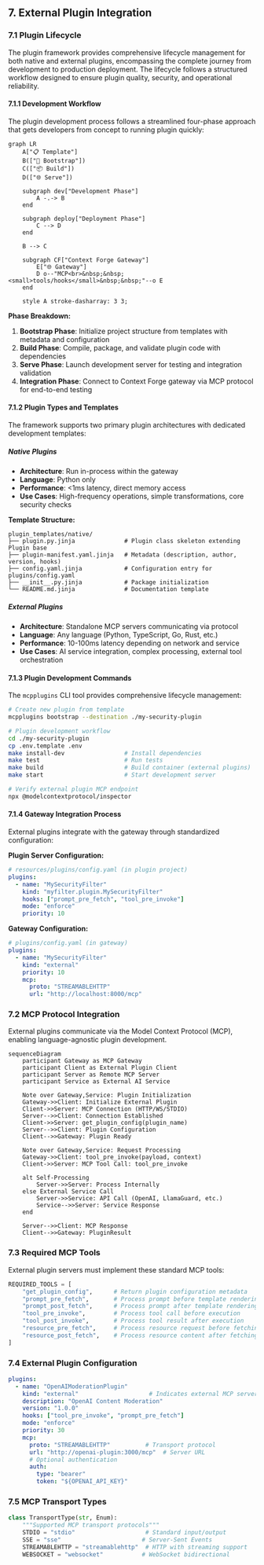
## 7. External Plugin Integration

### 7.1 Plugin Lifecycle

The plugin framework provides comprehensive lifecycle management for both native and external plugins, encompassing the complete journey from development to production deployment. The lifecycle follows a structured workflow designed to ensure plugin quality, security, and operational reliability.

#### 7.1.1 Development Workflow

The plugin development process follows a streamlined four-phase approach that gets developers from concept to running plugin quickly:

```mermaid
graph LR
    A["📋 Template"]
    B(["🚀 Bootstrap"])
    C(["📦 Build"])
    D(["🌐 Serve"])

    subgraph dev["Development Phase"]
        A -.-> B
    end

    subgraph deploy["Deployment Phase"]
        C --> D
    end

    B --> C

    subgraph CF["Context Forge Gateway"]
        E["🌐 Gateway"]
        D o--"MCP<br>&nbsp;&nbsp;<small>tools/hooks</small>&nbsp;&nbsp;"--o E
    end

    style A stroke-dasharray: 3 3;
```

**Phase Breakdown:**

1. **Bootstrap Phase**: Initialize project structure from templates with metadata and configuration
2. **Build Phase**: Compile, package, and validate plugin code with dependencies
3. **Serve Phase**: Launch development server for testing and integration validation
4. **Integration Phase**: Connect to Context Forge gateway via MCP protocol for end-to-end testing

#### 7.1.2 Plugin Types and Templates

The framework supports two primary plugin architectures with dedicated development templates:

##### Native Plugins
- **Architecture**: Run in-process within the gateway
- **Language**: Python only
- **Performance**: <1ms latency, direct memory access
- **Use Cases**: High-frequency operations, simple transformations, core security checks

**Template Structure:**
```
plugin_templates/native/
├── plugin.py.jinja              # Plugin class skeleton extending Plugin base
├── plugin-manifest.yaml.jinja   # Metadata (description, author, version, hooks)
├── config.yaml.jinja            # Configuration entry for plugins/config.yaml
├── __init__.py.jinja            # Package initialization
└── README.md.jinja              # Documentation template
```

##### External Plugins
- **Architecture**: Standalone MCP servers communicating via protocol
- **Language**: Any language (Python, TypeScript, Go, Rust, etc.)
- **Performance**: 10-100ms latency depending on network and service
- **Use Cases**: AI service integration, complex processing, external tool orchestration

#### 7.1.3 Plugin Development Commands

The `mcpplugins` CLI tool provides comprehensive lifecycle management:

```bash
# Create new plugin from template
mcpplugins bootstrap --destination ./my-security-plugin

# Plugin development workflow
cd ./my-security-plugin
cp .env.template .env
make install-dev                 # Install dependencies
make test                        # Run tests
make build                       # Build container (external plugins)
make start                       # Start development server

# Verify external plugin MCP endpoint
npx @modelcontextprotocol/inspector
```

#### 7.1.4 Gateway Integration Process

External plugins integrate with the gateway through standardized configuration:

**Plugin Server Configuration:**
```yaml
# resources/plugins/config.yaml (in plugin project)
plugins:
  - name: "MySecurityFilter"
    kind: "myfilter.plugin.MySecurityFilter"
    hooks: ["prompt_pre_fetch", "tool_pre_invoke"]
    mode: "enforce"
    priority: 10
```

**Gateway Configuration:**
```yaml
# plugins/config.yaml (in gateway)
plugins:
  - name: "MySecurityFilter"
    kind: "external"
    priority: 10
    mcp:
      proto: "STREAMABLEHTTP"
      url: "http://localhost:8000/mcp"
```

### 7.2 MCP Protocol Integration

External plugins communicate via the Model Context Protocol (MCP), enabling language-agnostic plugin development.

```mermaid
sequenceDiagram
    participant Gateway as MCP Gateway
    participant Client as External Plugin Client
    participant Server as Remote MCP Server
    participant Service as External AI Service

    Note over Gateway,Service: Plugin Initialization
    Gateway->>Client: Initialize External Plugin
    Client->>Server: MCP Connection (HTTP/WS/STDIO)
    Server-->>Client: Connection Established
    Client->>Server: get_plugin_config(plugin_name)
    Server-->>Client: Plugin Configuration
    Client-->>Gateway: Plugin Ready

    Note over Gateway,Service: Request Processing
    Gateway->>Client: tool_pre_invoke(payload, context)
    Client->>Server: MCP Tool Call: tool_pre_invoke

    alt Self-Processing
        Server->>Server: Process Internally
    else External Service Call
        Server->>Service: API Call (OpenAI, LlamaGuard, etc.)
        Service-->>Server: Service Response
    end

    Server-->>Client: MCP Response
    Client-->>Gateway: PluginResult
```

### 7.3 Required MCP Tools

External plugin servers must implement these standard MCP tools:

```python
REQUIRED_TOOLS = [
    "get_plugin_config",      # Return plugin configuration metadata
    "prompt_pre_fetch",       # Process prompt before template rendering
    "prompt_post_fetch",      # Process prompt after template rendering
    "tool_pre_invoke",        # Process tool call before execution
    "tool_post_invoke",       # Process tool result after execution
    "resource_pre_fetch",     # Process resource request before fetching
    "resource_post_fetch",    # Process resource content after fetching
]
```

### 7.4 External Plugin Configuration

```yaml
plugins:
  - name: "OpenAIModerationPlugin"
    kind: "external"                    # Indicates external MCP server
    description: "OpenAI Content Moderation"
    version: "1.0.0"
    hooks: ["tool_pre_invoke", "prompt_pre_fetch"]
    mode: "enforce"
    priority: 30
    mcp:
      proto: "STREAMABLEHTTP"          # Transport protocol
      url: "http://openai-plugin:3000/mcp"  # Server URL
      # Optional authentication
      auth:
        type: "bearer"
        token: "${OPENAI_API_KEY}"
```

### 7.5 MCP Transport Types

```python
class TransportType(str, Enum):
    """Supported MCP transport protocols"""
    STDIO = "stdio"                    # Standard input/output
    SSE = "sse"                       # Server-Sent Events
    STREAMABLEHTTP = "streamablehttp"  # HTTP with streaming support
    WEBSOCKET = "websocket"           # WebSocket bidirectional
```
